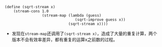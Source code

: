```
(define (sqrt-stream x)
    (stream-cons 1.0
                 (stream-map (lambda (guess)
                                (sqrt-improve guess x))
                             (sqrt-stream x))))
```
- 发现在`stream-map`还调用了`(sqrt-stream x)`，造成了大量的重复计算，两个版本不会有效率差异，都有重复的运算x之前数的过程。